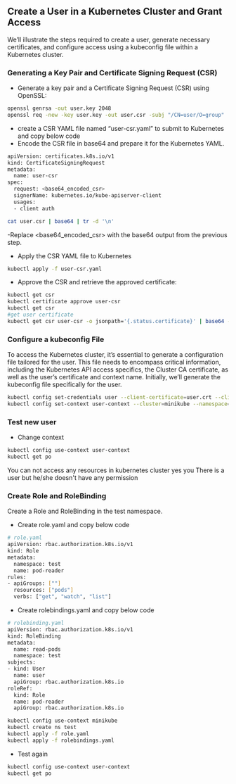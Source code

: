 ## Create a User in a Kubernetes Cluster and Grant Access
We’ll illustrate the steps required to create a user, generate necessary certificates, and configure access using a kubeconfig file within a Kubernetes cluster.

### Generating a Key Pair and Certificate Signing Request (CSR)

- Generate a key pair and a Certificate Signing Request (CSR) using OpenSSL:

```bash
openssl genrsa -out user.key 2048
openssl req -new -key user.key -out user.csr -subj "/CN=user/O=group"
```

- create a CSR YAML file named “user-csr.yaml” to submit to Kubernetes and copy below code
- Encode the CSR file in base64 and prepare it for the Kubernetes YAML.

```bash
apiVersion: certificates.k8s.io/v1
kind: CertificateSigningRequest
metadata:
  name: user-csr
spec:
  request: <base64_encoded_csr>
  signerName: kubernetes.io/kube-apiserver-client
  usages:
  - client auth
```

```bash
cat user.csr | base64 | tr -d '\n'
```
-Replace <base64_encoded_csr> with the base64 output from the previous step.

- Apply the CSR YAML file to Kubernetes

```bash
kubectl apply -f user-csr.yaml
```

- Approve the CSR and retrieve the approved certificate:

```bash
kubectl get csr
kubectl certificate approve user-csr
kubectl get csr
#get user certificate
kubectl get csr user-csr -o jsonpath='{.status.certificate}' | base64 --decode > user.crt
```
### Configure a kubeconfig File

To access the Kubernetes cluster, it’s essential to generate a configuration file tailored for the user. This file needs to encompass critical information, including the Kubernetes API access specifics, the Cluster CA certificate, as well as the user’s certificate and context name. Initially, we’ll generate the kubeconfig file specifically for the user.

```bash
kubectl config set-credentials user --client-certificate=user.crt --client-key=user.key
kubectl config set-context user-context --cluster=minikube --namespace=test --user=user
```

### Test new user
- Change context 

```bash
kubectl config use-context user-context
kubectl get po
```
You can not access any resources in kubernetes cluster yes you There is a user but he/she doesn't have any permission

### Create Role and RoleBinding

Create a Role and RoleBinding in the test namespace.

- Create role.yaml and copy below code

```bash
# role.yaml
apiVersion: rbac.authorization.k8s.io/v1
kind: Role
metadata:
  namespace: test
  name: pod-reader
rules:
- apiGroups: [""]
  resources: ["pods"]
  verbs: ["get", "watch", "list"]
```
- Create rolebindings.yaml and copy below code

```bash
# rolebinding.yaml
apiVersion: rbac.authorization.k8s.io/v1
kind: RoleBinding
metadata:
  name: read-pods
  namespace: test
subjects:
- kind: User
  name: user
  apiGroup: rbac.authorization.k8s.io
roleRef:
  kind: Role
  name: pod-reader
  apiGroup: rbac.authorization.k8s.io
```

```bash
kubectl config use-context minikube
kubectl create ns test
kubectl apply -f role.yaml
kubectl apply -f rolebindings.yaml
```

- Test again 

```bash
kubectl config use-context user-context
kubectl get po
```